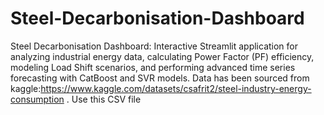 # Steel-Decarbonisation-Dashboard
Steel Decarbonisation Dashboard: Interactive Streamlit application for analyzing industrial energy data, calculating Power Factor (PF) efficiency, modeling Load Shift scenarios, and performing advanced time series forecasting with CatBoost and SVR models. Data has been sourced from kaggle:https://www.kaggle.com/datasets/csafrit2/steel-industry-energy-consumption . Use this CSV file
